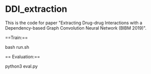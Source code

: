 # DDI_extraction
This is the code for paper "Extracting Drug-drug Interactions with a Dependency-based Graph Convolution Neural Network (BIBM 2019)".

 ==Train:==
 
 bash run.sh

== Evaluation:==
 
 python3 eval.py
